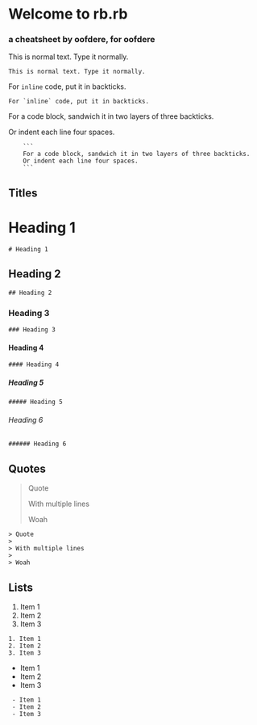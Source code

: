 # Welcome to rb.rb
### a cheatsheet by oofdere, for oofdere

This is normal text. Type it normally.
```
This is normal text. Type it normally.
```

For `inline` code, put it in backticks.
```
For `inline` code, put it in backticks.
```

For a code block, sandwich it in two layers of three backticks.

Or indent each line four spaces.
```
    ```
    For a code block, sandwich it in two layers of three backticks.
    Or indent each line four spaces.
    ```
```

## Titles
# Heading 1
```
# Heading 1
```
## Heading 2
```
## Heading 2
```
### Heading 3
```
### Heading 3
```
#### Heading 4
```
#### Heading 4
```
##### Heading 5
```
##### Heading 5
```
###### Heading 6
```
###### Heading 6
```

## Quotes
> Quote
> 
> With multiple lines
> 
> Woah
```
> Quote
> 
> With multiple lines
> 
> Woah
```

## Lists
1. Item 1
2. Item 2
3. Item 3
```
1. Item 1
2. Item 2
3. Item 3
```

 - Item 1
 - Item 2
 - Item 3
```
 - Item 1
 - Item 2
 - Item 3
```